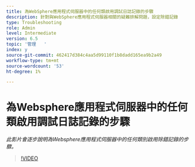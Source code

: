 ```yaml
---
title: 為WebSphere應用程式伺服器中的任何類啟用調試日誌記錄的步驟
description: 針對與WebSphere應用程式伺服器相關的疑難排解問題，設定除錯記錄
type: Troubleshooting
role: Admin
level: Intermediate
version: 6.5
topic: '管理   '
index: y
source-git-commit: 462417d384c4aa5d99110f1b8dadd165ea9b2a49
workflow-type: tm+mt
source-wordcount: '53'
ht-degree: 1%

---
```



# 為Websphere應用程式伺服器中的任何類啟用調試日誌記錄的步驟

*此影片會逐步說明為Websphere應用程式伺服器中的任何類別啟用除錯記錄的步驟。*

>[!VIDEO](https://video.tv.adobe.com/v/335523?quality=9&learn=on)